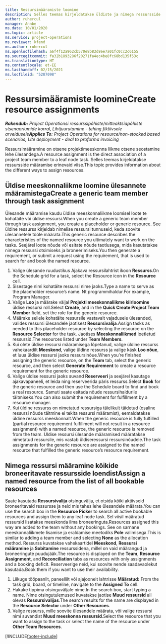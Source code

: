 ```yaml
---
title: Ressursimääramiste loomine
description: Selles teemas kirjeldatakse üldiste ja nimega ressursside määramiste loomist.
author: ruhercul
manager: Annbe
ms.date: 10/01/2020
ms.topic: article
ms.service: project-operations
ms.reviewer: kfend
ms.author: ruhercul
ms.openlocfilehash: a6f4f12a962cb570e8b83d8ee7a01fc0cc2c6155
ms.sourcegitcommit: fa32b1893286f20271fa4ec4be8fc68bd135f53c
ms.translationtype: HT
ms.contentlocale: et-EE
ms.lasthandoff: 02/15/2021
ms.locfileid: "5287098"
---
```

# <a name="create-resource-assignments"></a><span data-ttu-id="0fd39-103">Ressursimääramiste loomine</span><span class="sxs-lookup"><span data-stu-id="0fd39-103">Create resource assignments</span></span>

<span data-ttu-id="0fd39-104">_**Rakendub:** Project Operationsi ressurssipõhiste/mitteaktsiapõhiste stsenaariumide korral,  Lihtjuurutamine - tehing fiktiivsele arveldusele_</span><span class="sxs-lookup"><span data-stu-id="0fd39-104">_**Applies To:** Project Operations for resource/non-stocked based scenarios, Lite deployment - deal to proforma invoicing_</span></span>


<span data-ttu-id="0fd39-105">Ressursimääramine on otsene projektimeeskonna liikme otsene seostamine lehe ülesandega.</span><span class="sxs-lookup"><span data-stu-id="0fd39-105">A resource assignment is the direct association of a project team member to a leaf node task.</span></span> <span data-ttu-id="0fd39-106">Selles teemas kirjeldatakse ressursside määramise erinevaid viise.</span><span class="sxs-lookup"><span data-stu-id="0fd39-106">This topic provides information about the different ways to assign resources.</span></span>

## <a name="create-a-generic-team-member-through-task-assignment"></a><span data-ttu-id="0fd39-107">Üldise meeskonnaliikme loomine ülesannete määramistega</span><span class="sxs-lookup"><span data-stu-id="0fd39-107">Create a generic team member through task assignment</span></span>


<span data-ttu-id="0fd39-108">Ülesande määramise kaudu üldise meeskonnaliikme loomisel loote te kohatäite või üldise ressursi.</span><span class="sxs-lookup"><span data-stu-id="0fd39-108">When you create a generic team member through task assignment, you create a placeholder or generic resource.</span></span> <span data-ttu-id="0fd39-109">See üldine ressurss kirjeldab nimelise ressursi tunnuseid, keda soovite ülesannetele tööle määrata.</span><span class="sxs-lookup"><span data-stu-id="0fd39-109">This generic resource describes the characteristics of the named resource you ultimately want to work on the tasks.</span></span> <span data-ttu-id="0fd39-110">Seejärel loote nõude või esitate nõude taotlusega, mida kasutatakse nimega ressursi otsimiseks ja broneerimiseks.</span><span class="sxs-lookup"><span data-stu-id="0fd39-110">You then generate a requirement, or submit a request using the requirement, that is used to search for and book the named resource.</span></span>

1. <span data-ttu-id="0fd39-111">Valige ülesande ruudustikus Ajakava ressursilahtrist ikoon **Ressurss**.</span><span class="sxs-lookup"><span data-stu-id="0fd39-111">On the Schedule grid for a task, select the Resource icon in the **Resource** cell.</span></span>
2. <span data-ttu-id="0fd39-112">Sisestage nimi kohatäite ressursi nime jaoks.</span><span class="sxs-lookup"><span data-stu-id="0fd39-112">Type a name to serve as the placeholder resource’s name.</span></span> <span data-ttu-id="0fd39-113">Nt programmihaldur.</span><span class="sxs-lookup"><span data-stu-id="0fd39-113">For example, Program Manager.</span></span>
3. <span data-ttu-id="0fd39-114">Valige **Loo** ja määrake väljal **Projekti meeskonnaliikme kiirloomine** üldise ressursi roll.</span><span class="sxs-lookup"><span data-stu-id="0fd39-114">Select **Create**, and in the **Quick Create Project Team Member** field, set the role for the generic resource.</span></span>
4. <span data-ttu-id="0fd39-115">Määrake sellele kohatäite ressursile vastavalt vajadusele ülesanded, valides ressursi ülesandele jaotisest **Ressursivalija**.</span><span class="sxs-lookup"><span data-stu-id="0fd39-115">Assign tasks as needed to this placeholder resource by selecting the resource on the **Resource Selector** for the task.</span></span> <span data-ttu-id="0fd39-116">Jaotises **Meeskonnaliikmed** loetletud ressursid.</span><span class="sxs-lookup"><span data-stu-id="0fd39-116">The resources listed under **Team Members**.</span></span>
5. <span data-ttu-id="0fd39-117">Kui olete üldise ressursi määramisega lõpetanud, valige üldine ressurss vahekaardilt **Meeskond**, valige üldine ressurss ja valige käsk **Loo nõue**, et luua üldise ressursi jaoks ressursinõue.</span><span class="sxs-lookup"><span data-stu-id="0fd39-117">When you’re finished assigning the generic resource, on the **Team** tab, select the generic resource, and then select **Generate Requirement** to create a resource requirement for the generic resource.</span></span>
6. <span data-ttu-id="0fd39-118">Valige üldise ressursi jaoks suvand **Reserveeri** ja seejärel kasutage ajakavapaneeli, et leida ning reserveerida päris ressurss.</span><span class="sxs-lookup"><span data-stu-id="0fd39-118">Select **Book** for the generic resource and then use the Schedule board to find and book a real resource.</span></span> <span data-ttu-id="0fd39-119">Samuti saate esitada nõude ressursihaldurile täitmiseks.</span><span class="sxs-lookup"><span data-stu-id="0fd39-119">You can also submit the requirement for fulfillment by a resource manager.</span></span>
7. <span data-ttu-id="0fd39-120">Kui üldine ressurss on nimetatud ressursiga täielikult täidetud (osaline ressursi nõude täitmine ei tekita ressursi määramist), eemaldatakse üldine ressurss meeskonnalt.</span><span class="sxs-lookup"><span data-stu-id="0fd39-120">When the generic resource is fully fulfilled (partial resource requirement fulfillment will not result in a resource assignment) with a named resource, the generic resource is removed from the team.</span></span> <span data-ttu-id="0fd39-121">Üldise ressursi ülesande määramised määratakse nimetatud ressursile, mis vastab üldiseressursi ressursinõudele.</span><span class="sxs-lookup"><span data-stu-id="0fd39-121">The task assignments for the generic resource are assigned to the named resource that fulfilled the generic resource’s resource requirement.</span></span>

## <a name="assign-a-named-resource-from-the-list-of-all-bookable-resources"></a><span data-ttu-id="0fd39-122">Nimega ressursi määramine kõikide broneeritavate ressursside loendist</span><span class="sxs-lookup"><span data-stu-id="0fd39-122">Assign a named resource from the list of all bookable resources</span></span>

<span data-ttu-id="0fd39-123">Saate kasutada **Ressursivalija** otsinguvälja, et otsida kõiki aktiivseid broneeritavaid ressursse ja neid mis tahes lehe ülesandele määrata.</span><span class="sxs-lookup"><span data-stu-id="0fd39-123">You can use the search box in the **Resource Picker** to search all active bookable resources and assign them to any leaf node task.</span></span> <span data-ttu-id="0fd39-124">Sel viisil määratud ressursid lisatakse meeskonda ilma broneeringuta.</span><span class="sxs-lookup"><span data-stu-id="0fd39-124">Resources assigned this way are added to the team without any bookings.</span></span> <span data-ttu-id="0fd39-125">See on sarnane meeskonnaliikmete lisamise ja eraldamise meetodiks **Pole** valimisega.</span><span class="sxs-lookup"><span data-stu-id="0fd39-125">This is similar to adding a team member and selecting **None** as the allocation method.</span></span> <span data-ttu-id="0fd39-126">Ressurss kuvatakse vahekaartidel **Meeskond**, **Ressursi määramine** ja **Sobitamine** ressurssidena, millel on vaid määrangud ja broneeringute puudujääk.</span><span class="sxs-lookup"><span data-stu-id="0fd39-126">The resource is displayed on the **Team**, **Resource Assignment**, and **Reconciliation** tabs as resources with only assignments and a booking deficit.</span></span> <span data-ttu-id="0fd39-127">Reserveerige neid, kui soovite nende saadavaolekut kasutada.</span><span class="sxs-lookup"><span data-stu-id="0fd39-127">Book them if you want to use their availability.</span></span>

1. <span data-ttu-id="0fd39-128">Liikuge tööpaanilt, paneellilt või ajajoonelt lahtrisse **Määratud:**.</span><span class="sxs-lookup"><span data-stu-id="0fd39-128">From the task grid, board, or timeline, navigate to the **Assigned To** cell.</span></span>
2. <span data-ttu-id="0fd39-129">Hakake tippima otsinguväljale nime.</span><span class="sxs-lookup"><span data-stu-id="0fd39-129">In the search box, start typing a name.</span></span> <span data-ttu-id="0fd39-130">Nime otsingutulemused kuvatakse jaotise **Muud ressursid** all olevas **Ressursivalijas**.</span><span class="sxs-lookup"><span data-stu-id="0fd39-130">The search results for the name are displayed in the **Resource Selector** under **Other Resources**.</span></span>
3. <span data-ttu-id="0fd39-131">Valige ressurss, mille soovite ülesandele määrata, või valige ressursi nimi suvandist **Muud meeskonna ressursid**.</span><span class="sxs-lookup"><span data-stu-id="0fd39-131">Select the resource that you want to assign to the task or select the name of the resource under **Other Team Resources**.</span></span>


[!INCLUDE[footer-include](../includes/footer-banner.md)]
